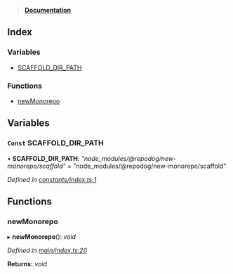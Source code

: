 > **[Documentation](README.md)**

## Index

### Variables

* [SCAFFOLD_DIR_PATH](README.md#const-scaffold_dir_path)

### Functions

* [newMonorepo](README.md#newmonorepo)

## Variables

### `Const` SCAFFOLD_DIR_PATH

• **SCAFFOLD_DIR_PATH**: *"node_modules/@repodog/new-monorepo/scaffold"* = "node_modules/@repodog/new-monorepo/scaffold"

*Defined in [constants/index.ts:1](https://github.com/dylanaubrey/repodog/blob/3c80ee9/packages/new-monorepo/src/constants/index.ts#L1)*

## Functions

###  newMonorepo

▸ **newMonorepo**(): *void*

*Defined in [main/index.ts:20](https://github.com/dylanaubrey/repodog/blob/3c80ee9/packages/new-monorepo/src/main/index.ts#L20)*

**Returns:** *void*